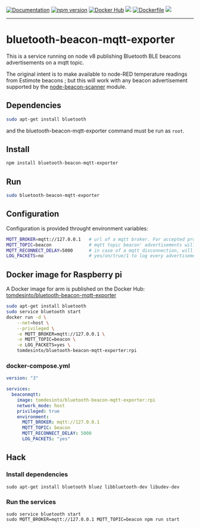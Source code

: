 [![Documentation][badge-doc]][doc]  [![npm version][badge-npm]][npm]   [![Docker Hub][badge-docker-hub]][hub]  [![](https://images.microbadger.com/badges/image/tomdesinto/bluetooth-beacon-mqtt-exporter.svg)](https://microbadger.com/images/tomdesinto/bluetooth-beacon-mqtt-exporter "Get your own image badge on microbadger.com")   [![Dockerfile][badge-dockerfile]][dockerfile]   [![][badge-github]][github]  

----

bluetooth-beacon-mqtt-exporter
==============================

This is a service running on node v8 publishing Bluetooth BLE beacons advertisements on a mqtt topic.

The original intent is to make available to node-RED temperature readings from Estimote beacons ; but this will work with any beacon advertisement supported by the [node-beacon-scanner](https://github.com/futomi/node-beacon-scanner) module.


Dependencies
------------


```sh
sudo apt-get install bluetooth
```

and the bluetooth-beacon-mqtt-exporter command must be run as `root`.


Install
-------


```sh
npm install bluetooth-beacon-mqtt-exporter
```


Run
---

```sh
sudo bluetooth-beacon-mqtt-exporter
```


Configuration
-------------

Configuration is provided throught environment variables:

```sh
MQTT_BROKER=mqtt://127.0.0.1   # url of a mqtt broker. For accepted protocols, refer to https://github.com/mqttjs/MQTT.js#connect
MQTT_TOPIC=beacon              # mqtt topic beacon' advertisements will be published to
MQTT_RECONNECT_DELAY=5000      # in case of a mqtt disconnection, will wait this amount of milliseconds before retrying to connect
LOG_PACKETS=no                 # yes/on/true/1 to log every advertisement package to the console
```


Docker image for Raspberry pi
-----------------------------

A Docker image for arm is published on the Docker Hub: [tomdesinto/bluetooth-beacon-mqtt-exporter][hub]


```sh
sudo apt-get install bluetooth
sudo service bluetooth start
docker run -d \
    --net=host \
    --privileged \
    -e MQTT_BROKER=mqtt://127.0.0.1 \
    -e MQTT_TOPIC=beacon \
    -e LOG_PACKETS=yes \
    tomdesinto/bluetooth-beacon-mqtt-exporter:rpi
```

### docker-compose.yml

```yaml
version: "3"

services:
  beaconmqtt:
    image: tomdesinto/bluetooth-beacon-mqtt-exporter:rpi
    network_mode: host
    privileged: true
    environment:
      MQTT_BROKER: mqtt://127.0.0.1
      MQTT_TOPIC: beacon
      MQTT_RECONNECT_DELAY: 5000
      LOG_PACKETS: "yes"
```



Hack
----


### Install dependencies

```
sudo apt-get install bluetooth bluez libbluetooth-dev libudev-dev
```


### Run the services


```
sudo service bluetooth start
sudo MQTT_BROKER=mqtt://127.0.0.1 MQTT_TOPIC=beacon npm run start
```


[doc]: https://github.com/thomasleveil/bluetooth-beacon-mqtt-exporter#readme
[hub]: https://hub.docker.com/r/tomdesinto/bluetooth-beacon-mqtt-exporter
[npm]: https://www.npmjs.com/package/bluetooth-beacon-mqtt-exporter
[github]: https://github.com/thomasleveil/bluetooth-beacon-mqtt-exporter
[dockerfile]: https://github.com/thomasleveil/bluetooth-beacon-mqtt-exporter/blob/master/Dockerfile

[badge-doc]: https://img.shields.io/badge/-documentation-blue.svg
[badge-npm]: https://badge.fury.io/js/bluetooth-beacon-mqtt-exporter.svg
[badge-github]: https://img.shields.io/badge/-Github-gray.svg?logo=github&style=social
[badge-docker-hub]: https://img.shields.io/badge/Docker%20image-rpi-blue.svg?logo=docker
[badge-dockerfile]: https://img.shields.io/badge/-Dockerfile-blue.svg?logo=docker
